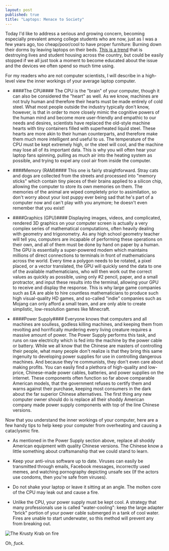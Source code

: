 ```yaml
---
layout: post
published: true
title: "Laptops: Menace to Society"
---
```


Today I'd like to address a serious and growing concern, becoming especially prevalent among college students who are now, just as I was a few years ago, too cheap/poor/cool to have proper furniture: Burning down their dorms by leaving laptops on their beds. [This is a trend](http://bostonherald.com/news_opinion/local_coverage/2013/04/laptop_goes_up_in_flames) that is destroying lives and student housing across the country, but could be easily stopped if we all just took a moment to become educated about the issue and the devices we often spend so much time using.

For my readers who are not computer scientists, I will describe in a high-level view the inner workings of your average laptop computer.

* ####The CPU####
The CPU is the "brain" of your computer, though it can also be considered the "heart" as well. As we know, machines are not truly human and therefore their hearts must be made entirely of cold steel. What most people outside the industry typically don't know, however, is that in order to more closely mimic the cognitive powers of the human mind and become more user-friendly and empathic to our needs and desires, scientists have replaced the old-style machine hearts with tiny containers filled with superheated liquid steel. These hearts are more akin to their human counterparts, and therefore make them much more intelligent and useful to us. The temperature of the CPU must be kept extremely high, or the steel will cool, and the machine may lose all of its important data. This is why you will often hear your laptop fans spinning, pulling as much air into the heating system as possible, and trying to expel any cool air from inside the computer.

* ####Memory (RAM)####
This one is fairly straightforward. Stray cats and dogs are collected from the streets and processed into "memory sticks" which contain tiny pieces of their brains applied to a silicon chip, allowing the computer to store its own memories on them. The memories of the animal are wiped completely prior to assimilation, so don't worry about your lost puppy ever being sad that he's part of a computer now and can't play with you anymore; he doesn't even remember that you exist!

* ####Graphics (GPU)####
Displaying images, videos, and complicated, rendered 3D graphics on your computer screen is actually a very complex series of mathematical computations, often heavily dealing with geometry and trigonometry. As any high school geometry teacher will tell you, computers are incapable of performing these operations on their own, and all of them must be done by hand on paper by a human. The GPU is essentially a super-powered modem which maintains millions of direct connections to terminals in front of mathematicians across the world. Every time a polygon needs to be rotated, a pixel placed, or a vector translated, the GPU will quickly send the data to one of the available mathematicians, who will then work out the correct values as quickly as possible, using only #2 pencil, paper, and a small protractor, and input these results into the terminal, allowing your GPU to receive and display the response. This is why large game companies such as EA are able to hire countless mathematicians to produce such high visual-quality HD games, and so-called "indie" companies such as Mojang can only afford a small team, and are only able to create simplistic, low-resolution games like Minecraft. 

* ####Power Supply####
Everyone knows that computers and all machines are soulless, godless killing machines, and keeping them from revolting and horrifically murdering every living creature requires a massive amount of power. The Power Supply performs this task, and runs on raw electricity which is fed into the machine by the power cable or battery. While we all know that the Chinese are masters of controlling their people, what many people don't realize is that they bring this same ingenuity to developing power supplies for use in controlling dangerous machines. And because they're communists, they don't even care about making profits. You can easily find a plethora of high-quality and low-price, Chinese-made power cables, batteries, and power supplies on the internet. These components often function so far above comparable American models, that the government refuses to certify them and warns against their purchase, keeping most consumers in the dark about the far superior Chinese alternatives. The first thing any new computer owner should do is replace all their shoddy American company made power supply components with top of the line Chinese versions. 

Now that you understand the inner workings of your computer, here are a few handy tips to help keep your computer from overheating and causing a cataclysmic fire.

* As mentioned in the Power Supply section above, replace all shoddy American equipment with quality Chinese versions. The Chinese know a little something about craftsmanship that we could stand to learn.

* Keep your anti-virus software up to date. Viruses can easily be transmitted through emails, Facebook messages, incorrectly used memes, and watching pornography depicting unsafe sex (If the actors use condoms, then you're safe from viruses). 

* Do not shake your laptop or leave it sitting at an angle. The molten core of the CPU may leak out and cause a fire. 

* Unlike the CPU, your power supply must be kept cool. A strategy that many professionals use is called "water-cooling": keep the large adapter "brick" portion of your power cable submerged in a tank of cool water. Fires are unable to start underwater, so this method will prevent any from breaking out.


![The Krusty Krab on fire](http://i.imgur.com/JWtch2f.jpg "THIS IS ALL YOUTUBE'S FAULT, JUST LIKE THE GYPSY WOMAN SAID!")

Oh, _fuck_.

